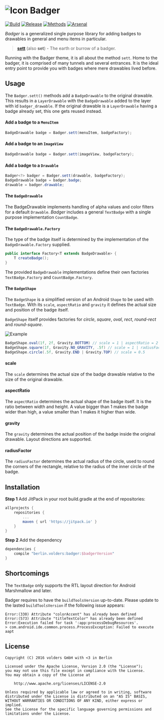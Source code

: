 ![Icon](assets/icon.png) Badger
===============================
[![Build][1]][2]
[![Release][3]][4]
[![Methods][5]][6]
[![Arsenal][7]][8]

*Badger* is a generalized single purpose library for adding badges to drawables
in general and menu items in particular.

> **[sett]** (also **set**) - The earth or burrow of a badger.

Running with the Badger theme, it is all about the method `sett`. Home to the
badger, it is comprised of many tunnels and several entrances. It is the ideal
entry point to provide you with badges where mere drawables lived before.


Usage
-----

The `Badger.sett()` methods add a `BadgeDrawable` to the original drawable.
This results in a `LayerDrawable` with the `BadgeDrawable` added to the layer
with id `badger_drawable`. If the original drawable is a `LayerDrawable` having
a badge already set, this one gets reused instead.


#### Add a badge to a `MenuItem`

```java
BadgeDrawable badge = Badger.sett(menuItem, badgeFactory);
```

#### Add a badge to an `ImageView`

```java
BadgeDrawable badge = Badger.sett(imageView, badgeFactory);
```

#### Add a badge to a `Drawable`

```java
Badger<?> badger = Badger.sett(drawable, badgeFactory);
BadgeDrawable badge = badger.badge;
drawable = badger.drawable;
```

#### The `BadgeDrawable`

The BadgeDrawable implements handling of alpha values and color filters for a
default `Drawable`. *Badger* includes a general `TextBadge` with a single
purpose implementation `CountBadge`.


#### The `BadgeDrawable.Factory`

The type of the badge itself is determined by the implementation of the
`BadgeDrawable.Factory` supplied.

```java
public interface Factory<T extends BadgeDrawable> {
    T createBadge();
}
```

The provided `BadgeDrawable` implementations define their own factories
`TextBadge.Factory` and `CountBadge.Factory`.


#### The `BadgeShape`

The `BadgeShape` is a simplified version of an Android `Shape` to be used with
`TextBadge`. With its `scale`, `aspectRatio` and `gravity` it defines the
actual size and position of the badge itself.

`BadgeShape` itself provides factories for *circle*, *square*, *oval*, *rect*,
*round-rect* and *round-square*.


![Example](assets/example.png)

```java
BadgeShape.oval(1f, 2f, Gravity.BOTTOM) // scale = 1 | aspectRatio = 2
BadgeShape.square(1f, Gravity.NO_GRAVITY, .5f) // scale = 1 | radiusFactor = 0.5
BadgeShape.circle(.5f, Gravity.END | Gravity.TOP) // scale = 0.5
```

#### scale
The `scale` determines the actual size of the badge drawable relative to the
size of the original drawable.

#### aspectRatio
The `aspectRatio` determines the actual shape of the badge itself. It is the
ratio between width and height. A value bigger than 1 makes the badge wider
than high, a value smaller than 1 makes it higher than wide.

#### gravity
The `gravity` determines the actual position of the badge inside the original
drawable. Layout directions are supported.

#### radiusFactor
The `radiusFactor` determines the actual radius of the circle, used to round the
corners of the rectangle, relative to the radius of the inner circle of the
badge.


Installation
------------

**Step 1** Add JitPack in your root build.gradle at the end of repositories:

```groovy
allprojects {
    repositories {
        ...
        maven { url 'https://jitpack.io' }
    }
}
```

**Step 2** Add the dependency

```groovy
dependencies {
    compile "berlin.volders:badger:$badgerVersion"
}
```

Shortcomings
------------

The `TextBadge` only supports the RTL layout direction for Android Marshmallow
and later.

Badger requires to have the `buildToolsVersion` up-to-date. Please update to the lasted `buildToolsVersion` if the following issue appears:

    Error:(330) Attribute "colorAccent" has already been defined
    Error:(573) Attribute "titleTextColor" has already been defined
    Error:Execution failed for task ':app:processDebugResources'.
    > com.android.ide.common.process.ProcessException: Failed to execute aapt

License
-------

    Copyright (C) 2016 volders GmbH with <3 in Berlin

    Licensed under the Apache License, Version 2.0 (the "License");
    you may not use this file except in compliance with the License.
    You may obtain a copy of the License at
   
        http://www.apache.org/licenses/LICENSE-2.0

    Unless required by applicable law or agreed to in writing, software
    distributed under the License is distributed on an "AS IS" BASIS,
    WITHOUT WARRANTIES OR CONDITIONS OF ANY KIND, either express or implied.
    See the License for the specific language governing permissions and
    limitations under the License.


  [sett]: https://en.oxforddictionaries.com/definition/sett
  [1]: https://travis-ci.org/volders/Badger.svg?branch=master
  [2]: https://travis-ci.org/volders/Badger
  [3]: https://jitpack.io/v/berlin.volders/badger.svg
  [4]: https://jitpack.io/#berlin.volders/badger
  [5]: https://img.shields.io/badge/Methods%20count-111-e91e63.svg
  [6]: http://www.methodscount.com/?lib=berlin.volders%3Abadger%3A%2B
  [7]: https://img.shields.io/badge/Android%20Arsenal-Badger-blue.svg
  [8]: https://android-arsenal.com/details/1/4794
